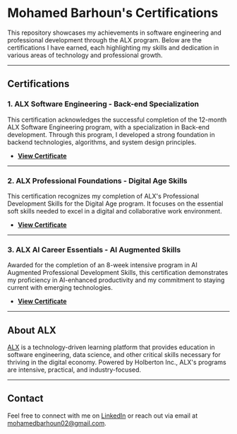 # Mohamed Barhoun's Certifications

This repository showcases my achievements in software engineering and professional development through the ALX program. Below are the certifications I have earned, each highlighting my skills and dedication in various areas of technology and professional growth.

---

## Certifications

### 1. ALX Software Engineering - Back-end Specialization
This certification acknowledges the successful completion of the 12-month ALX Software Engineering program, with a specialization in Back-end development. Through this program, I developed a strong foundation in backend technologies, algorithms, and system design principles.

- **[View Certificate](https://intranet.alxswe.com/certificates/Xf5LJ7cZPy)**

---

### 2. ALX Professional Foundations - Digital Age Skills
This certification recognizes my completion of ALX's Professional Development Skills for the Digital Age program. It focuses on the essential soft skills needed to excel in a digital and collaborative work environment.

- **[View Certificate](https://intranet.alxswe.com/certificates/Bep3ZS7Gn9)**

---

### 3. ALX AI Career Essentials - AI Augmented Skills
Awarded for the completion of an 8-week intensive program in AI Augmented Professional Development Skills, this certification demonstrates my proficiency in AI-enhanced productivity and my commitment to staying current with emerging technologies.

- **[View Certificate](https://intranet.alxswe.com/certificates/CESshyxm8T)**

---

## About ALX
[ALX](https://www.alxafrica.com/) is a technology-driven learning platform that provides education in software engineering, data science, and other critical skills necessary for thriving in the digital economy. Powered by Holberton Inc., ALX's programs are intensive, practical, and industry-focused.

---

## Contact
Feel free to connect with me on [LinkedIn](https://www.linkedin.com/in/fonixpr012) or reach out via email at mohamedbarhoun02@gmail.com.